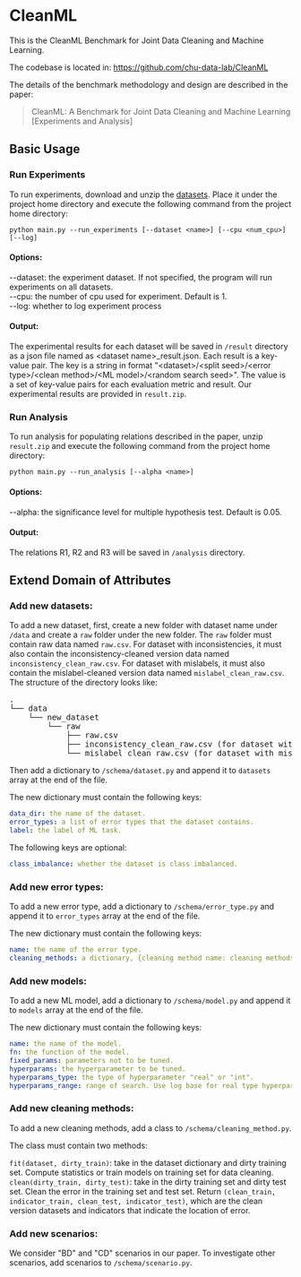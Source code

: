 # CleanML

This is the CleanML Benchmark for Joint Data Cleaning and Machine Learning. 

The codebase is located in: https://github.com/chu-data-lab/CleanML

The details of the benchmark methodology and design are described in the paper:
> CleanML: A Benchmark for
Joint Data Cleaning and Machine Learning [Experiments and Analysis]



## Basic Usage
### Run Experiments
To run experiments, download and unzip the [datasets](https://www.dropbox.com/s/3sk13yuyukkomoc/CleanML-datasets.zip?dl=0). Place it under the project home directory and execute the following command from the project home directory:

```
python main.py --run_experiments [--dataset <name>] [--cpu <num_cpu>] [--log]
```

#### Options:
--dataset: the experiment dataset. If not specified, the program will run experiments on all datasets.<br>
--cpu: the number of cpu used for experiment. Default is 1.<br>
--log: whether to log experiment process

#### Output:
The experimental results for each dataset will be saved in `/result` directory as a json file named as \<dataset name\>\_result.json. Each result is a key-value pair. The key is a string in format "\<dataset\>/\<split seed\>/\<error type\>/\<clean method\>/\<ML model\>/\<random search seed\>". The value is a set of key-value pairs for each evaluation metric and result. Our experimental results are provided in `result.zip`.

### Run Analysis
To run analysis for populating relations described in the paper, unzip `result.zip` and execute the following command from the project home directory:

```
python main.py --run_analysis [--alpha <name>]
```

#### Options:
--alpha: the significance level for multiple hypothesis test. Default is 0.05.

#### Output:
The relations R1, R2 and R3 will be saved in `/analysis` directory.

## Extend Domain of Attributes
### Add new datasets:
To add a new dataset, first, create a new folder with dataset name under `/data` and create a `raw` folder under the new folder.  The `raw` folder must contain raw data named `raw.csv`. For dataset with inconsistencies, it must also contain the inconsistency-cleaned version data named `inconsistency_clean_raw.csv`. For dataset with mislabels, it must also contain the mislabel-cleaned version data named `mislabel_clean_raw.csv`. The structure of the directory looks like:
<pre>
.
└── data
    └── new_dataset
        └── raw
            ├── raw.csv
            ├── inconsistency_clean_raw.csv (for dataset with inconsistencies)
            └── mislabel_clean_raw.csv (for dataset with mislabels)
</pre>

Then add a dictionary to `/schema/dataset.py` and append it to `datasets` array at the end of the file.<br> 

The new dictionary must contain the following keys:<br>
```yaml
data_dir: the name of the dataset.
error_types: a list of error types that the dataset contains.
label: the label of ML task.
```

The following keys are optional:<br>
```yaml
class_imbalance: whether the dataset is class imbalanced.
```
### Add new error types:
To add a new error type, add a dictionary to `/schema/error_type.py` and append it to `error_types` array at the end of the file. <br>

The new dictionary must contain the following keys:<br>
```yaml
name: the name of the error type.
cleaning_methods: a dictionary, {cleaning method name: cleaning methods object}.
```
### Add new models:
To add a new ML model, add a dictionary to `/schema/model.py` and append it to `models` array at the end of the file. <br>

The new dictionary must contain the following keys:<br>
```yaml
name: the name of the model.
fn: the function of the model.
fixed_params: parameters not to be tuned.
hyperparams: the hyperparameter to be tuned.
hyperparams_type: the type of hyperparameter "real" or "int".
hyperparams_range: range of search. Use log base for real type hyperparameters.
```
### Add new cleaning methods:
To add a new cleaning methods, add a class to `/schema/cleaning_method.py`. <br>

The class must contain two methods:<br>

`fit(dataset, dirty_train)`: take in the dataset dictionary and dirty training set. Compute statistics or train models on training set for data cleaning.<br>
`clean(dirty_train, dirty_test)`: take in the dirty training set and dirty test set. Clean the error in the training set and test set. Return `(clean_train, indicator_train, clean_test, indicator_test)`, which are the clean version datasets and indicators that indicate the location of error. 

### Add new scenarios:
We consider "BD" and "CD" scenarios in our paper. To investigate other scenarios, add scenarios to `/schema/scenario.py`.
